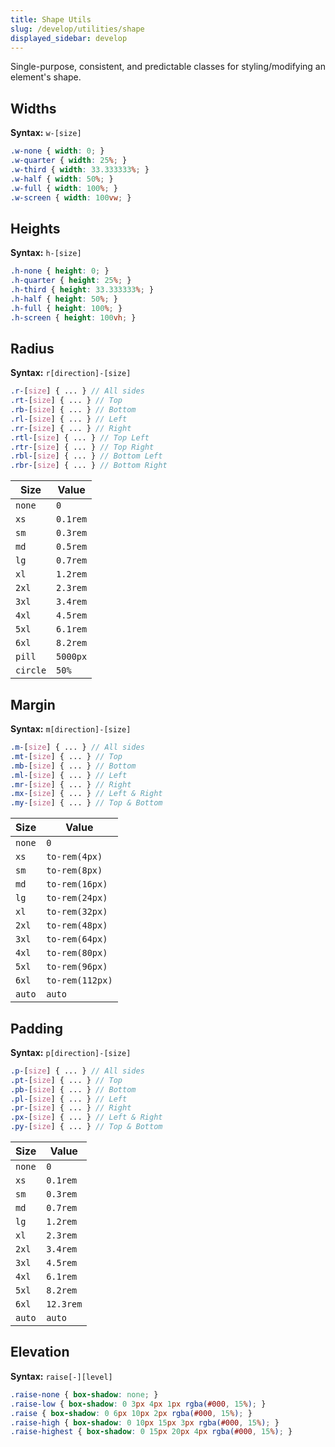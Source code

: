 ```yaml
---
title: Shape Utils
slug: /develop/utilities/shape
displayed_sidebar: develop
---
```

Single-purpose, consistent, and predictable classes for styling/modifying an element's shape.

## Widths
**Syntax:** `w-[size]`
```scss
.w-none { width: 0; }
.w-quarter { width: 25%; }
.w-third { width: 33.333333%; }
.w-half { width: 50%; }
.w-full { width: 100%; }
.w-screen { width: 100vw; }
```

## Heights
**Syntax:** `h-[size]`
```scss
.h-none { height: 0; }
.h-quarter { height: 25%; }
.h-third { height: 33.333333%; }
.h-half { height: 50%; }
.h-full { height: 100%; }
.h-screen { height: 100vh; }
```

## Radius
**Syntax:** `r[direction]-[size]`
```scss
.r-[size] { ... } // All sides
.rt-[size] { ... } // Top
.rb-[size] { ... } // Bottom
.rl-[size] { ... } // Left
.rr-[size] { ... } // Right
.rtl-[size] { ... } // Top Left
.rtr-[size] { ... } // Top Right
.rbl-[size] { ... } // Bottom Left
.rbr-[size] { ... } // Bottom Right
```

| Size     | Value    |
|----------|----------|
| `none`   | `0`      |
| `xs`     | `0.1rem` |
| `sm`     | `0.3rem` |
| `md`     | `0.5rem` |
| `lg`     | `0.7rem` |
| `xl`     | `1.2rem` |
| `2xl`    | `2.3rem` |
| `3xl`    | `3.4rem` |
| `4xl`    | `4.5rem` |
| `5xl`    | `6.1rem` |
| `6xl`    | `8.2rem` |
| `pill`   | `5000px` |
| `circle` | `50%`    |

## Margin
**Syntax:** `m[direction]-[size]`
```scss
.m-[size] { ... } // All sides
.mt-[size] { ... } // Top
.mb-[size] { ... } // Bottom
.ml-[size] { ... } // Left
.mr-[size] { ... } // Right
.mx-[size] { ... } // Left & Right
.my-[size] { ... } // Top & Bottom
```

| Size   | Value           |
|--------|-----------------|
| `none` | `0`             |
| `xs`   | `to-rem(4px)`   |
| `sm`   | `to-rem(8px)`   |
| `md`   | `to-rem(16px)`  |
| `lg`   | `to-rem(24px)`  |
| `xl`   | `to-rem(32px)`  |
| `2xl`  | `to-rem(48px)`  |
| `3xl`  | `to-rem(64px)`  |
| `4xl`  | `to-rem(80px)`  |
| `5xl`  | `to-rem(96px)`  |
| `6xl`  | `to-rem(112px)` |
| `auto` | `auto`          |

## Padding
**Syntax:** `p[direction]-[size]`
```scss
.p-[size] { ... } // All sides
.pt-[size] { ... } // Top
.pb-[size] { ... } // Bottom
.pl-[size] { ... } // Left
.pr-[size] { ... } // Right
.px-[size] { ... } // Left & Right
.py-[size] { ... } // Top & Bottom
```

| Size   | Value     |
|--------|-----------|
| `none` | `0`       |
| `xs`   | `0.1rem`  |
| `sm`   | `0.3rem`  |
| `md`   | `0.7rem`  |
| `lg`   | `1.2rem`  |
| `xl`   | `2.3rem`  |
| `2xl`  | `3.4rem`  |
| `3xl`  | `4.5rem`  |
| `4xl`  | `6.1rem`  |
| `5xl`  | `8.2rem`  |
| `6xl`  | `12.3rem` |
| `auto` | `auto`    |

## Elevation
**Syntax:** `raise[-][level]`
```scss
.raise-none { box-shadow: none; }
.raise-low { box-shadow: 0 3px 4px 1px rgba(#000, 15%); }
.raise { box-shadow: 0 6px 10px 2px rgba(#000, 15%); }
.raise-high { box-shadow: 0 10px 15px 3px rgba(#000, 15%); }
.raise-highest { box-shadow: 0 15px 20px 4px rgba(#000, 15%); }
```